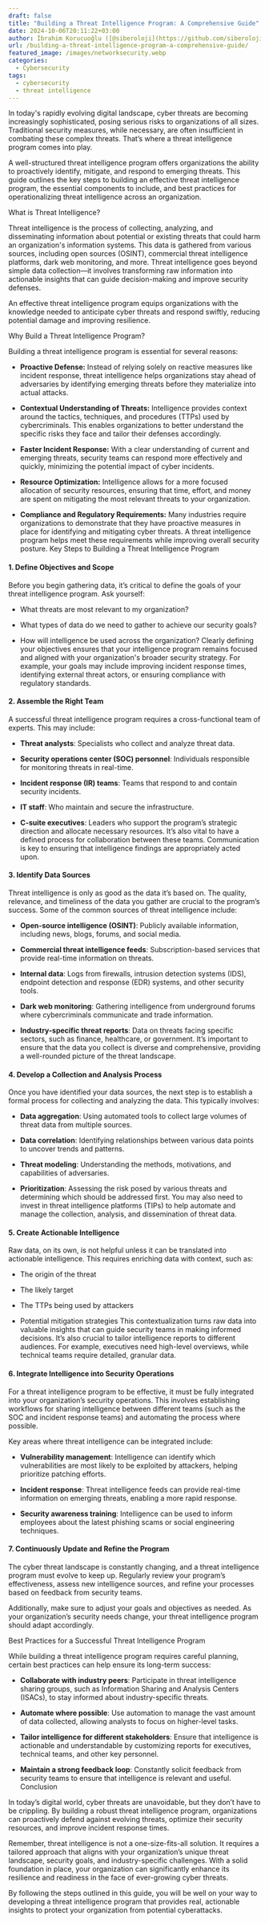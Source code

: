 ```yaml
---
draft: false
title: "Building a Threat Intelligence Program: A Comprehensive Guide"
date: 2024-10-06T20:11:22+03:00
author: İbrahim Korucuoğlu ([@siberoloji](https://github.com/siberoloji))
url: /building-a-threat-intelligence-program-a-comprehensive-guide/
featured_image: /images/networksecurity.webp
categories:
  - Cybersecurity
tags:
  - cybersecurity
  - threat intelligence
---
```



In today's rapidly evolving digital landscape, cyber threats are becoming increasingly sophisticated, posing serious risks to organizations of all sizes. Traditional security measures, while necessary, are often insufficient in combating these complex threats. That’s where a threat intelligence program comes into play.



A well-structured threat intelligence program offers organizations the ability to proactively identify, mitigate, and respond to emerging threats. This guide outlines the key steps to building an effective threat intelligence program, the essential components to include, and best practices for operationalizing threat intelligence across an organization.



What is Threat Intelligence?



Threat intelligence is the process of collecting, analyzing, and disseminating information about potential or existing threats that could harm an organization's information systems. This data is gathered from various sources, including open sources (OSINT), commercial threat intelligence platforms, dark web monitoring, and more. Threat intelligence goes beyond simple data collection—it involves transforming raw information into actionable insights that can guide decision-making and improve security defenses.



An effective threat intelligence program equips organizations with the knowledge needed to anticipate cyber threats and respond swiftly, reducing potential damage and improving resilience.



Why Build a Threat Intelligence Program?



Building a threat intelligence program is essential for several reasons:


* **Proactive Defense:** Instead of relying solely on reactive measures like incident response, threat intelligence helps organizations stay ahead of adversaries by identifying emerging threats before they materialize into actual attacks.

* **Contextual Understanding of Threats:** Intelligence provides context around the tactics, techniques, and procedures (TTPs) used by cybercriminals. This enables organizations to better understand the specific risks they face and tailor their defenses accordingly.

* **Faster Incident Response:** With a clear understanding of current and emerging threats, security teams can respond more effectively and quickly, minimizing the potential impact of cyber incidents.

* **Resource Optimization:** Intelligence allows for a more focused allocation of security resources, ensuring that time, effort, and money are spent on mitigating the most relevant threats to your organization.

* **Compliance and Regulatory Requirements:** Many industries require organizations to demonstrate that they have proactive measures in place for identifying and mitigating cyber threats. A threat intelligence program helps meet these requirements while improving overall security posture.
Key Steps to Building a Threat Intelligence Program


#### 1. Define Objectives and Scope



Before you begin gathering data, it’s critical to define the goals of your threat intelligence program. Ask yourself:


* What threats are most relevant to my organization?

* What types of data do we need to gather to achieve our security goals?

* How will intelligence be used across the organization?
Clearly defining your objectives ensures that your intelligence program remains focused and aligned with your organization's broader security strategy. For example, your goals may include improving incident response times, identifying external threat actors, or ensuring compliance with regulatory standards.


#### 2. Assemble the Right Team



A successful threat intelligence program requires a cross-functional team of experts. This may include:


* **Threat analysts**: Specialists who collect and analyze threat data.

* **Security operations center (SOC) personnel**: Individuals responsible for monitoring threats in real-time.

* **Incident response (IR) teams**: Teams that respond to and contain security incidents.

* **IT staff**: Who maintain and secure the infrastructure.

* **C-suite executives**: Leaders who support the program’s strategic direction and allocate necessary resources.
It’s also vital to have a defined process for collaboration between these teams. Communication is key to ensuring that intelligence findings are appropriately acted upon.


#### 3. Identify Data Sources



Threat intelligence is only as good as the data it’s based on. The quality, relevance, and timeliness of the data you gather are crucial to the program’s success. Some of the common sources of threat intelligence include:


* **Open-source intelligence (OSINT)**: Publicly available information, including news, blogs, forums, and social media.

* **Commercial threat intelligence feeds**: Subscription-based services that provide real-time information on threats.

* **Internal data**: Logs from firewalls, intrusion detection systems (IDS), endpoint detection and response (EDR) systems, and other security tools.

* **Dark web monitoring**: Gathering intelligence from underground forums where cybercriminals communicate and trade information.

* **Industry-specific threat reports**: Data on threats facing specific sectors, such as finance, healthcare, or government.
It’s important to ensure that the data you collect is diverse and comprehensive, providing a well-rounded picture of the threat landscape.


#### 4. Develop a Collection and Analysis Process



Once you have identified your data sources, the next step is to establish a formal process for collecting and analyzing the data. This typically involves:


* **Data aggregation**: Using automated tools to collect large volumes of threat data from multiple sources.

* **Data correlation**: Identifying relationships between various data points to uncover trends and patterns.

* **Threat modeling**: Understanding the methods, motivations, and capabilities of adversaries.

* **Prioritization**: Assessing the risk posed by various threats and determining which should be addressed first.
You may also need to invest in threat intelligence platforms (TIPs) to help automate and manage the collection, analysis, and dissemination of threat data.


#### 5. Create Actionable Intelligence



Raw data, on its own, is not helpful unless it can be translated into actionable intelligence. This requires enriching data with context, such as:


* The origin of the threat

* The likely target

* The TTPs being used by attackers

* Potential mitigation strategies
This contextualization turns raw data into valuable insights that can guide security teams in making informed decisions. It’s also crucial to tailor intelligence reports to different audiences. For example, executives need high-level overviews, while technical teams require detailed, granular data.


#### 6. Integrate Intelligence into Security Operations



For a threat intelligence program to be effective, it must be fully integrated into your organization’s security operations. This involves establishing workflows for sharing intelligence between different teams (such as the SOC and incident response teams) and automating the process where possible.



Key areas where threat intelligence can be integrated include:


* **Vulnerability management**: Intelligence can identify which vulnerabilities are most likely to be exploited by attackers, helping prioritize patching efforts.

* **Incident response**: Threat intelligence feeds can provide real-time information on emerging threats, enabling a more rapid response.

* **Security awareness training**: Intelligence can be used to inform employees about the latest phishing scams or social engineering techniques.



#### 7. Continuously Update and Refine the Program



The cyber threat landscape is constantly changing, and a threat intelligence program must evolve to keep up. Regularly review your program’s effectiveness, assess new intelligence sources, and refine your processes based on feedback from security teams.



Additionally, make sure to adjust your goals and objectives as needed. As your organization’s security needs change, your threat intelligence program should adapt accordingly.



Best Practices for a Successful Threat Intelligence Program



While building a threat intelligence program requires careful planning, certain best practices can help ensure its long-term success:


* **Collaborate with industry peers**: Participate in threat intelligence sharing groups, such as Information Sharing and Analysis Centers (ISACs), to stay informed about industry-specific threats.

* **Automate where possible**: Use automation to manage the vast amount of data collected, allowing analysts to focus on higher-level tasks.

* **Tailor intelligence for different stakeholders**: Ensure that intelligence is actionable and understandable by customizing reports for executives, technical teams, and other key personnel.

* **Maintain a strong feedback loop**: Constantly solicit feedback from security teams to ensure that intelligence is relevant and useful.
Conclusion



In today’s digital world, cyber threats are unavoidable, but they don’t have to be crippling. By building a robust threat intelligence program, organizations can proactively defend against evolving threats, optimize their security resources, and improve incident response times.



Remember, threat intelligence is not a one-size-fits-all solution. It requires a tailored approach that aligns with your organization’s unique threat landscape, security goals, and industry-specific challenges. With a solid foundation in place, your organization can significantly enhance its resilience and readiness in the face of ever-growing cyber threats.



By following the steps outlined in this guide, you will be well on your way to developing a threat intelligence program that provides real, actionable insights to protect your organization from potential cyberattacks.
